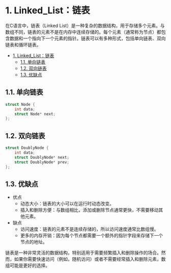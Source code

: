 # 1. Linked_List：链表

在C语言中，链表（Linked List）是一种复杂的数据结构，用于存储多个元素。与数组不同，链表的元素不是在内存中连续存储的。每个元素（通常称为节点）都包含数据和一个指向下一个元素的指针。链表可以有多种形式，包括单向链表、双向链表和循环链表。

- [1. Linked\_List：链表](#1-linked_list链表)
  - [1.1. 单向链表](#11-单向链表)
  - [1.2. 双向链表](#12-双向链表)
  - [1.3. 优缺点](#13-优缺点)

## 1.1. 单向链表

```c
struct Node {
    int data;
    struct Node* next;
};
```

## 1.2. 双向链表

```c
struct DoublyNode {
    int data;
    struct DoublyNode* next;
    struct DoublyNode* prev;
};
```

## 1.3. 优缺点

- 优点
  - 动态大小：链表的大小可以在运行时动态改变。
  - 插入和删除方便：与数组相比，添加或删除节点通常更快，不需要移动其他元素。
- 缺点
  - 访问速度：链表的元素不是连续存储的，所以访问速度通常比数组慢。
  - 更多的内存开销：因为每个节点都需要一个额外的指针字段来存储下一个节点的地址。

链表是一种非常灵活的数据结构，特别适用于需要频繁插入和删除操作的场合。然而，如果你需要快速访问（例如，随机访问）或者不需要经常插入和删除元素，数组可能是更好的选择。
